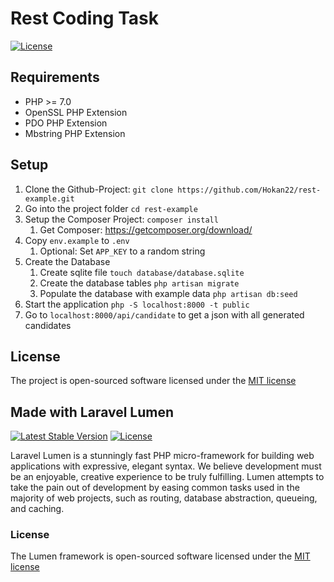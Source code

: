 # Rest Coding Task

[![License](https://poser.pugx.org/laravel/lumen-framework/license.svg)](https://packagist.org/packages/laravel/lumen-framework)

## Requirements
- PHP >= 7.0
- OpenSSL PHP Extension
- PDO PHP Extension
- Mbstring PHP Extension

## Setup

1. Clone the Github-Project: ```git clone https://github.com/Hokan22/rest-example.git```
2. Go into the project folder ```cd rest-example```
2. Setup the Composer Project: ```composer install```
    1. Get Composer: https://getcomposer.org/download/
2. Copy ```env.example``` to ```.env```
    1. Optional: Set ```APP_KEY``` to a random string
3. Create the Database
    1. Create sqlite file ```touch database/database.sqlite```
    2. Create the database tables ```php artisan migrate```
    3. Populate the database with example data ```php artisan db:seed```
4. Start the application ```php -S localhost:8000 -t public```
5. Go to ```localhost:8000/api/candidate``` to get a json with all generated candidates

## License

The project is open-sourced software licensed under the [MIT license](http://opensource.org/licenses/MIT)

## Made with Laravel Lumen

[![Latest Stable Version](https://poser.pugx.org/laravel/lumen-framework/v/stable.svg)](https://packagist.org/packages/laravel/lumen-framework)
[![License](https://poser.pugx.org/laravel/lumen-framework/license.svg)](https://packagist.org/packages/laravel/lumen-framework)

Laravel Lumen is a stunningly fast PHP micro-framework for building web applications with expressive, elegant syntax. We believe development must be an enjoyable, creative experience to be truly fulfilling. Lumen attempts to take the pain out of development by easing common tasks used in the majority of web projects, such as routing, database abstraction, queueing, and caching.

### License

The Lumen framework is open-sourced software licensed under the [MIT license](http://opensource.org/licenses/MIT)
